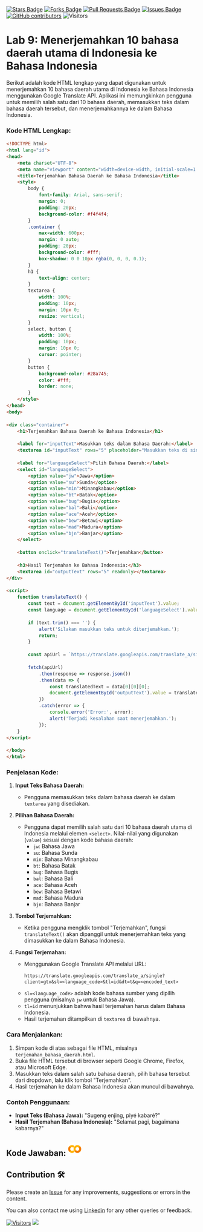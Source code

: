 <a href="https://github.com/drshahizan/special-topic-data-engineering/stargazers"><img src="https://img.shields.io/github/stars/drshahizan/special-topic-data-engineering" alt="Stars Badge"/></a>
<a href="https://github.com/drshahizan/special-topic-data-engineering/network/members"><img src="https://img.shields.io/github/forks/drshahizan/special-topic-data-engineering" alt="Forks Badge"/></a>
<a href="https://github.com/drshahizan/special-topic-data-engineering/pulls"><img src="https://img.shields.io/github/issues-pr/drshahizan/special-topic-data-engineering" alt="Pull Requests Badge"/></a>
<a href="https://github.com/drshahizan/special-topic-data-engineering/issues"><img src="https://img.shields.io/github/issues/drshahizan/special-topic-data-engineering" alt="Issues Badge"/></a>
<a href="https://github.com/drshahizan/special-topic-data-engineering/graphs/contributors"><img alt="GitHub contributors" src="https://img.shields.io/github/contributors/drshahizan/special-topic-data-engineering?color=2b9348"></a>
![Visitors](https://api.visitorbadge.io/api/visitors?path=https%3A%2F%2Fgithub.com%2Fdrshahizan%2Fspecial-topic-data-engineering&labelColor=%23d9e3f0&countColor=%23697689&style=flat)

# Lab 9: Menerjemahkan 10 bahasa daerah utama di Indonesia ke Bahasa Indonesia
Berikut adalah kode HTML lengkap yang dapat digunakan untuk menerjemahkan 10 bahasa daerah utama di Indonesia ke Bahasa Indonesia menggunakan Google Translate API. Aplikasi ini memungkinkan pengguna untuk memilih salah satu dari 10 bahasa daerah, memasukkan teks dalam bahasa daerah tersebut, dan menerjemahkannya ke dalam Bahasa Indonesia.

### Kode HTML Lengkap:

```html
<!DOCTYPE html>
<html lang="id">
<head>
    <meta charset="UTF-8">
    <meta name="viewport" content="width=device-width, initial-scale=1.0">
    <title>Terjemahkan Bahasa Daerah ke Bahasa Indonesia</title>
    <style>
        body {
            font-family: Arial, sans-serif;
            margin: 0;
            padding: 20px;
            background-color: #f4f4f4;
        }
        .container {
            max-width: 600px;
            margin: 0 auto;
            padding: 20px;
            background-color: #fff;
            box-shadow: 0 0 10px rgba(0, 0, 0, 0.1);
        }
        h1 {
            text-align: center;
        }
        textarea {
            width: 100%;
            padding: 10px;
            margin: 10px 0;
            resize: vertical;
        }
        select, button {
            width: 100%;
            padding: 10px;
            margin: 10px 0;
            cursor: pointer;
        }
        button {
            background-color: #28a745;
            color: #fff;
            border: none;
        }
    </style>
</head>
<body>

<div class="container">
    <h1>Terjemahkan Bahasa Daerah ke Bahasa Indonesia</h1>
    
    <label for="inputText">Masukkan teks dalam Bahasa Daerah:</label>
    <textarea id="inputText" rows="5" placeholder="Masukkan teks di sini..."></textarea>

    <label for="languageSelect">Pilih Bahasa Daerah:</label>
    <select id="languageSelect">
        <option value="jw">Jawa</option>
        <option value="su">Sunda</option>
        <option value="min">Minangkabau</option>
        <option value="bt">Batak</option>
        <option value="bug">Bugis</option>
        <option value="bal">Bali</option>
        <option value="ace">Aceh</option>
        <option value="bew">Betawi</option>
        <option value="mad">Madura</option>
        <option value="bjn">Banjar</option>
    </select>

    <button onclick="translateText()">Terjemahkan</button>

    <h3>Hasil Terjemahan ke Bahasa Indonesia:</h3>
    <textarea id="outputText" rows="5" readonly></textarea>
</div>

<script>
    function translateText() {
        const text = document.getElementById('inputText').value;
        const language = document.getElementById('languageSelect').value;

        if (text.trim() === '') {
            alert('Silakan masukkan teks untuk diterjemahkan.');
            return;
        }

        const apiUrl = `https://translate.googleapis.com/translate_a/single?client=gtx&sl=${language}&tl=id&dt=t&q=${encodeURI(text)}`;

        fetch(apiUrl)
            .then(response => response.json())
            .then(data => {
                const translatedText = data[0][0][0];
                document.getElementById('outputText').value = translatedText;
            })
            .catch(error => {
                console.error('Error:', error);
                alert('Terjadi kesalahan saat menerjemahkan.');
            });
    }
</script>

</body>
</html>
```

### Penjelasan Kode:

1. **Input Teks Bahasa Daerah:**
   - Pengguna memasukkan teks dalam bahasa daerah ke dalam `textarea` yang disediakan.

2. **Pilihan Bahasa Daerah:**
   - Pengguna dapat memilih salah satu dari 10 bahasa daerah utama di Indonesia melalui elemen `<select>`. Nilai-nilai yang digunakan (`value`) sesuai dengan kode bahasa daerah:
     - `jw`: Bahasa Jawa
     - `su`: Bahasa Sunda
     - `min`: Bahasa Minangkabau
     - `bt`: Bahasa Batak
     - `bug`: Bahasa Bugis
     - `bal`: Bahasa Bali
     - `ace`: Bahasa Aceh
     - `bew`: Bahasa Betawi
     - `mad`: Bahasa Madura
     - `bjn`: Bahasa Banjar

3. **Tombol Terjemahkan:**
   - Ketika pengguna mengklik tombol "Terjemahkan", fungsi `translateText()` akan dipanggil untuk menerjemahkan teks yang dimasukkan ke dalam Bahasa Indonesia.

4. **Fungsi Terjemahan:**
   - Menggunakan Google Translate API melalui URL:
     ```text
     https://translate.googleapis.com/translate_a/single?client=gtx&sl=<language_code>&tl=id&dt=t&q=<encoded_text>
     ```
   - `sl=<language_code>` adalah kode bahasa sumber yang dipilih pengguna (misalnya `jw` untuk Bahasa Jawa).
   - `tl=id` menunjukkan bahwa hasil terjemahan harus dalam Bahasa Indonesia.
   - Hasil terjemahan ditampilkan di `textarea` di bawahnya.

### Cara Menjalankan:

1. Simpan kode di atas sebagai file HTML, misalnya `terjemahan_bahasa_daerah.html`.
2. Buka file HTML tersebut di browser seperti Google Chrome, Firefox, atau Microsoft Edge.
3. Masukkan teks dalam salah satu bahasa daerah, pilih bahasa tersebut dari dropdown, lalu klik tombol "Terjemahkan".
4. Hasil terjemahan ke dalam Bahasa Indonesia akan muncul di bawahnya.

### Contoh Penggunaan:

- **Input Teks (Bahasa Jawa):** "Sugeng enjing, piyé kabaré?"
- **Hasil Terjemahan (Bahasa Indonesia):** "Selamat pagi, bagaimana kabarnya?"

## Kode Jawaban: <a href="https://colab.research.google.com/drive/1TENx9x6Zvlbv9tc5_c6sYbJdsc4aqDAc?usp=sharing" ><img src="../../images/colab.png" width="36px" height="36px" ></a>


## Contribution 🛠️
Please create an [Issue](https://github.com/drshahizan/special-topic-data-engineering/issues) for any improvements, suggestions or errors in the content.

You can also contact me using [Linkedin](https://www.linkedin.com/in/drshahizan/) for any other queries or feedback.

[![Visitors](https://api.visitorbadge.io/api/visitors?path=https%3A%2F%2Fgithub.com%2Fdrshahizan&labelColor=%23697689&countColor=%23555555&style=plastic)](https://visitorbadge.io/status?path=https%3A%2F%2Fgithub.com%2Fdrshahizan)
![](https://hit.yhype.me/github/profile?user_id=81284918)




